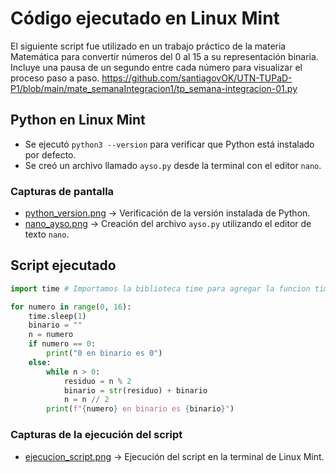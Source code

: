 # Código ejecutado en Linux Mint
El siguiente script fue utilizado en un trabajo práctico de la materia Matemática para convertir números del 0 al 15 a su representación binaria. Incluye una pausa de un segundo entre cada número para visualizar el proceso paso a paso.
https://github.com/santiagovOK/UTN-TUPaD-P1/blob/main/mate_semanaIntegracion1/tp_semana-integracion-01.py

## Python en Linux Mint
- Se ejecutó `python3 --version` para verificar que Python está instalado por defecto.
- Se creó un archivo llamado `ayso.py` desde la terminal con el editor `nano`.

### Capturas de pantalla
- [python_version.png](./python_version.png) -> Verificación de la versión instalada de Python.
- [nano_ayso.png](./nano_ayso.png) -> Creación del archivo `ayso.py` utilizando el editor de texto `nano`.
  
## Script ejecutado
```python
import time # Importamos la biblioteca time para agregar la funcion time.sleep().

for numero in range(0, 16):
    time.sleep(1)
    binario = ""
    n = numero
    if numero == 0:
        print("0 en binario es 0")
    else:
        while n > 0:
            residuo = n % 2
            binario = str(residuo) + binario
            n = n // 2
        print(f"{numero} en binario es {binario}")
```

### Capturas de la ejecución del script
- [ejecucion_script.png](./ejecucion_script.png) → Ejecución del script en la terminal de Linux Mint.
